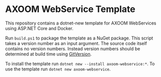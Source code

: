 # AXOOM WebService Template

This repository contains a dotnet-new template for AXOOM WebServices using ASP.NET Core and Docker.

Run `build.ps1` to package the template as a NuGet package.
This script takes a version number as an input argument. The source code itself contains no version numbers. Instead version numbers should be determined at build time using [GitVersion](gitversion.readthedocs.io).

To install the template run `dotnet new --install axoom-webservice:*`.
To use the template run `dotnet new axoom-webservice`.
